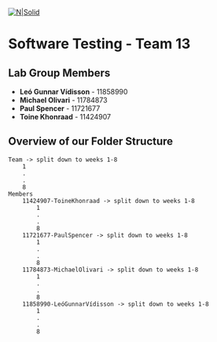 
[![N|Solid](http://static.uva.nl/binaries/content/gallery/logos/p-z/uva_385_logo_websafergb_forwebsite_nl_462x46.jpg)]()
# Software Testing - Team 13  
## Lab Group Members

- **Leó Gunnar Vídisson** - 11858990 
- **Michael Olivari** - 11784873 
- **Paul Spencer** - 11721677 
- **Toine Khonraad** - 11424907 

## Overview of our Folder Structure ##

```
Team -> split down to weeks 1-8
    1
    .
    .
    8
Members
    11424907-ToineKhonraad -> split down to weeks 1-8
        1
        .
        .
        8
    11721677-PaulSpencer -> split down to weeks 1-8
        1
        .
        .
        8
    11784873-MichaelOlivari -> split down to weeks 1-8
        1
        .
        .
        8
    11858990-LeóGunnarVídisson -> split down to weeks 1-8
        1
        .
        .
        8
```

